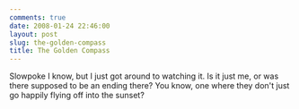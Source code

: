 ```yaml
---
comments: true
date: 2008-01-24 22:46:00
layout: post
slug: the-golden-compass
title: The Golden Compass
---
```


Slowpoke I know, but I just got around to watching it.  Is it just me, or was there supposed to be an ending there?  You know, one where they don't just go happily flying off into the sunset?
